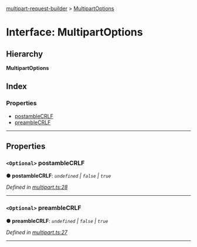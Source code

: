 [multipart-request-builder](../README.md) > [MultipartOptions](../interfaces/multipartoptions.md)

# Interface: MultipartOptions

## Hierarchy

**MultipartOptions**

## Index

### Properties

* [postambleCRLF](multipartoptions.md#postamblecrlf)
* [preambleCRLF](multipartoptions.md#preamblecrlf)

---

## Properties

<a id="postamblecrlf"></a>

### `<Optional>` postambleCRLF

**● postambleCRLF**: *`undefined` \| `false` \| `true`*

*Defined in [multipart.ts:28](https://github.axa.com/Digital/bauta-nodejs/blob/9b864df/packages/multipart-request-builder/src/multipart.ts#L28)*

___
<a id="preamblecrlf"></a>

### `<Optional>` preambleCRLF

**● preambleCRLF**: *`undefined` \| `false` \| `true`*

*Defined in [multipart.ts:27](https://github.axa.com/Digital/bauta-nodejs/blob/9b864df/packages/multipart-request-builder/src/multipart.ts#L27)*

___

